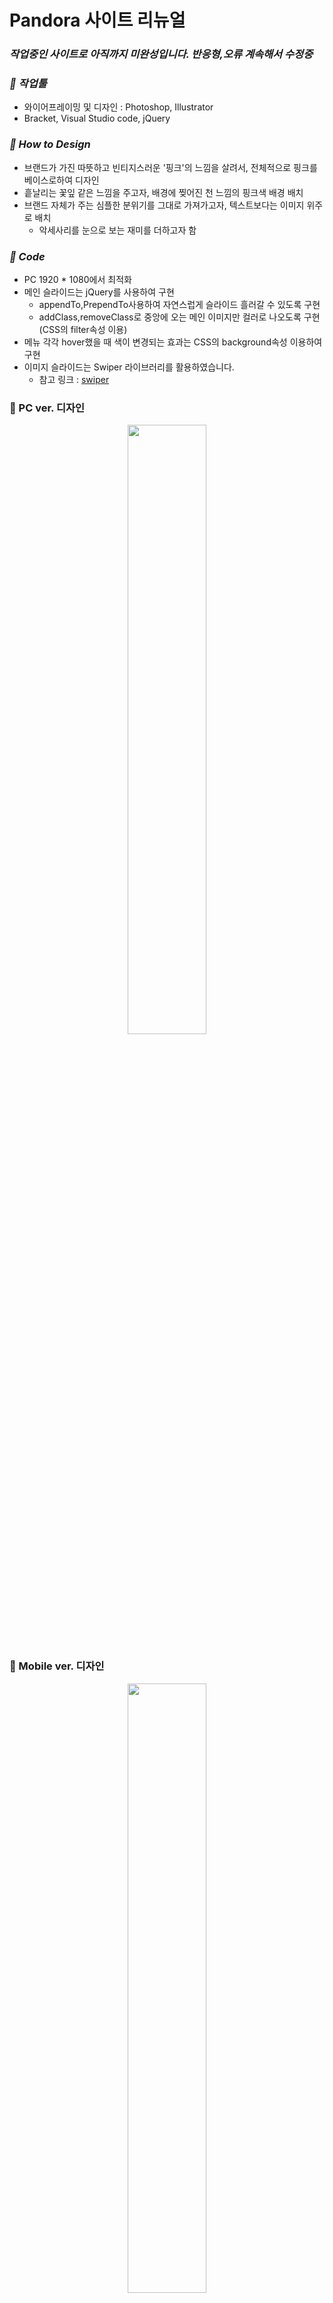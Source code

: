 # Pandora 사이트 리뉴얼     
### *작업중인 사이트로 아직까지 미완성입니다. 반응형,오류 계속해서 수정중*      

### *💛 작업툴*
- 와이어프레이밍 및 디자인 : Photoshop, Illustrator
- Bracket, Visual Studio code, jQuery

### *💛 How to Design*
 - 브랜드가 가진 따뜻하고 빈티지스러운 '핑크'의 느낌을 살려서, 전체적으로 핑크를 베이스로하여 디자인
 - 흩날리는 꽃잎 같은 느낌을 주고자, 배경에 찢어진 천 느낌의 핑크색 배경 배치
 - 브랜드 자체가 주는 심플한 분위기를 그대로 가져가고자, 텍스트보다는 이미지 위주로 배치
    + 악세사리를 눈으로 보는 재미를 더하고자 함

  
### *💛 Code*

- PC 1920 * 1080에서 최적화
- 메인 슬라이드는 jQuery를 사용하여 구현
  + appendTo,PrependTo사용하여 자연스럽게 슬라이드 흘러갈 수 있도록 구현
  + addClass,removeClass로 중앙에 오는 메인 이미지만 컬러로 나오도록 구현(CSS의 filter속성 이용)
- 메뉴 각각 hover했을 때 색이 변경되는 효과는 CSS의 background속성 이용하여 구현
- 이미지 슬라이드는 Swiper 라이브러리를 활용하였습니다.
    - 참고 링크 : [swiper](https://swiperjs.com/demos)



### 💛 PC ver. 디자인
<p align="center"><img src="https://user-images.githubusercontent.com/75009488/112649666-fa8cda80-8e8d-11eb-9c76-4bdb8d321742.jpg" width="50%" height="50%"/></p>     
        
        
### 💛 Mobile ver. 디자인
<p align="center"><img src="https://user-images.githubusercontent.com/75009488/112649778-12fcf500-8e8e-11eb-8c25-687adab81d5d.jpg" width="50%" height="50%"/></p>

